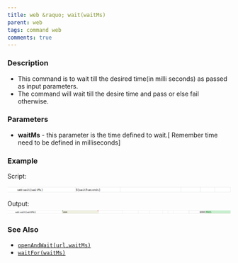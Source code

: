 ```yaml
---
title: web &raquo; wait(waitMs)
parent: web
tags: command web
comments: true
---
```


### Description

- This command is to wait till the desired time(in milli seconds) as passed as input parameters.
- The command will wait till the desire time and pass or else fail otherwise.

### Parameters

- **waitMs** - this parameter is the time defined to wait.\[ Remember time need to be defined in milliseconds\]

### Example

 Script:

![](image/wait_01.png)

Output:<br/>
![](image/wait_02.png)

### See Also

- [`openAndWait(url,waitMs)`](openAndWait(url,waitMs))
- [`waitFor(waitMs)`](../base/waitFor(waitMs))